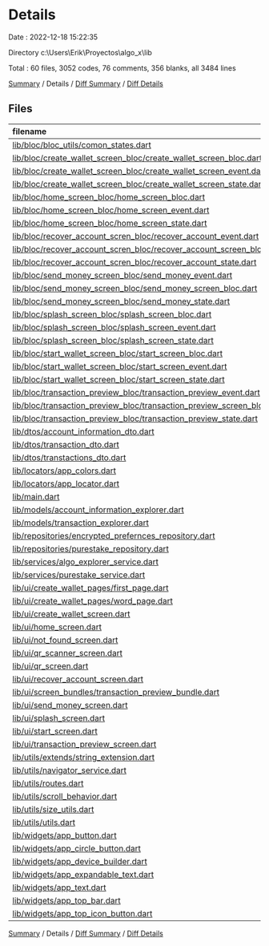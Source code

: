 # Details

Date : 2022-12-18 15:22:35

Directory c:\\Users\\Erik\\Proyectos\\algo_x\\lib

Total : 60 files,  3052 codes, 76 comments, 356 blanks, all 3484 lines

[Summary](results.md) / Details / [Diff Summary](diff.md) / [Diff Details](diff-details.md)

## Files
| filename | language | code | comment | blank | total |
| :--- | :--- | ---: | ---: | ---: | ---: |
| [lib/bloc/bloc_utils/comon_states.dart](/lib/bloc/bloc_utils/comon_states.dart) | Dart | 4 | 0 | 6 | 10 |
| [lib/bloc/create_wallet_screen_bloc/create_wallet_screen_bloc.dart](/lib/bloc/create_wallet_screen_bloc/create_wallet_screen_bloc.dart) | Dart | 37 | 2 | 9 | 48 |
| [lib/bloc/create_wallet_screen_bloc/create_wallet_screen_event.dart](/lib/bloc/create_wallet_screen_bloc/create_wallet_screen_event.dart) | Dart | 3 | 0 | 3 | 6 |
| [lib/bloc/create_wallet_screen_bloc/create_wallet_screen_state.dart](/lib/bloc/create_wallet_screen_bloc/create_wallet_screen_state.dart) | Dart | 7 | 0 | 5 | 12 |
| [lib/bloc/home_screen_bloc/home_screen_bloc.dart](/lib/bloc/home_screen_bloc/home_screen_bloc.dart) | Dart | 68 | 0 | 15 | 83 |
| [lib/bloc/home_screen_bloc/home_screen_event.dart](/lib/bloc/home_screen_bloc/home_screen_event.dart) | Dart | 5 | 0 | 4 | 9 |
| [lib/bloc/home_screen_bloc/home_screen_state.dart](/lib/bloc/home_screen_bloc/home_screen_state.dart) | Dart | 17 | 0 | 6 | 23 |
| [lib/bloc/recover_account_scren_bloc/recover_account_event.dart](/lib/bloc/recover_account_scren_bloc/recover_account_event.dart) | Dart | 7 | 0 | 4 | 11 |
| [lib/bloc/recover_account_scren_bloc/recover_account_screen_bloc.dart](/lib/bloc/recover_account_scren_bloc/recover_account_screen_bloc.dart) | Dart | 67 | 0 | 7 | 74 |
| [lib/bloc/recover_account_scren_bloc/recover_account_state.dart](/lib/bloc/recover_account_scren_bloc/recover_account_state.dart) | Dart | 22 | 0 | 9 | 31 |
| [lib/bloc/send_money_screen_bloc/send_money_event.dart](/lib/bloc/send_money_screen_bloc/send_money_event.dart) | Dart | 35 | 0 | 11 | 46 |
| [lib/bloc/send_money_screen_bloc/send_money_screen_bloc.dart](/lib/bloc/send_money_screen_bloc/send_money_screen_bloc.dart) | Dart | 83 | 0 | 14 | 97 |
| [lib/bloc/send_money_screen_bloc/send_money_state.dart](/lib/bloc/send_money_screen_bloc/send_money_state.dart) | Dart | 15 | 0 | 11 | 26 |
| [lib/bloc/splash_screen_bloc/splash_screen_bloc.dart](/lib/bloc/splash_screen_bloc/splash_screen_bloc.dart) | Dart | 31 | 1 | 8 | 40 |
| [lib/bloc/splash_screen_bloc/splash_screen_event.dart](/lib/bloc/splash_screen_bloc/splash_screen_event.dart) | Dart | 3 | 0 | 3 | 6 |
| [lib/bloc/splash_screen_bloc/splash_screen_state.dart](/lib/bloc/splash_screen_bloc/splash_screen_state.dart) | Dart | 7 | 0 | 5 | 12 |
| [lib/bloc/start_wallet_screen_bloc/start_screen_bloc.dart](/lib/bloc/start_wallet_screen_bloc/start_screen_bloc.dart) | Dart | 23 | 0 | 4 | 27 |
| [lib/bloc/start_wallet_screen_bloc/start_screen_event.dart](/lib/bloc/start_wallet_screen_bloc/start_screen_event.dart) | Dart | 3 | 0 | 3 | 6 |
| [lib/bloc/start_wallet_screen_bloc/start_screen_state.dart](/lib/bloc/start_wallet_screen_bloc/start_screen_state.dart) | Dart | 2 | 0 | 2 | 4 |
| [lib/bloc/transaction_preview_bloc/transaction_preview_event.dart](/lib/bloc/transaction_preview_bloc/transaction_preview_event.dart) | Dart | 5 | 0 | 5 | 10 |
| [lib/bloc/transaction_preview_bloc/transaction_preview_screen_bloc.dart](/lib/bloc/transaction_preview_bloc/transaction_preview_screen_bloc.dart) | Dart | 61 | 0 | 11 | 72 |
| [lib/bloc/transaction_preview_bloc/transaction_preview_state.dart](/lib/bloc/transaction_preview_bloc/transaction_preview_state.dart) | Dart | 10 | 0 | 7 | 17 |
| [lib/dtos/account_information_dto.dart](/lib/dtos/account_information_dto.dart) | Dart | 11 | 0 | 3 | 14 |
| [lib/dtos/transaction_dto.dart](/lib/dtos/transaction_dto.dart) | Dart | 26 | 0 | 3 | 29 |
| [lib/dtos/transtactions_dto.dart](/lib/dtos/transtactions_dto.dart) | Dart | 13 | 0 | 5 | 18 |
| [lib/locators/app_colors.dart](/lib/locators/app_colors.dart) | Dart | 11 | 0 | 3 | 14 |
| [lib/locators/app_locator.dart](/lib/locators/app_locator.dart) | Dart | 35 | 3 | 9 | 47 |
| [lib/main.dart](/lib/main.dart) | Dart | 30 | 0 | 5 | 35 |
| [lib/models/account_information_explorer.dart](/lib/models/account_information_explorer.dart) | Dart | 5 | 0 | 2 | 7 |
| [lib/models/transaction_explorer.dart](/lib/models/transaction_explorer.dart) | Dart | 29 | 0 | 5 | 34 |
| [lib/repositories/encrypted_prefernces_repository.dart](/lib/repositories/encrypted_prefernces_repository.dart) | Dart | 26 | 0 | 9 | 35 |
| [lib/repositories/purestake_repository.dart](/lib/repositories/purestake_repository.dart) | Dart | 65 | 5 | 17 | 87 |
| [lib/services/algo_explorer_service.dart](/lib/services/algo_explorer_service.dart) | Dart | 33 | 0 | 11 | 44 |
| [lib/services/purestake_service.dart](/lib/services/purestake_service.dart) | Dart | 26 | 0 | 8 | 34 |
| [lib/ui/create_wallet_pages/first_page.dart](/lib/ui/create_wallet_pages/first_page.dart) | Dart | 80 | 0 | 3 | 83 |
| [lib/ui/create_wallet_pages/word_page.dart](/lib/ui/create_wallet_pages/word_page.dart) | Dart | 69 | 0 | 4 | 73 |
| [lib/ui/create_wallet_screen.dart](/lib/ui/create_wallet_screen.dart) | Dart | 165 | 4 | 9 | 178 |
| [lib/ui/home_screen.dart](/lib/ui/home_screen.dart) | Dart | 348 | 0 | 7 | 355 |
| [lib/ui/not_found_screen.dart](/lib/ui/not_found_screen.dart) | Dart | 12 | 0 | 2 | 14 |
| [lib/ui/qr_scanner_screen.dart](/lib/ui/qr_scanner_screen.dart) | Dart | 92 | 47 | 12 | 151 |
| [lib/ui/qr_screen.dart](/lib/ui/qr_screen.dart) | Dart | 85 | 0 | 3 | 88 |
| [lib/ui/recover_account_screen.dart](/lib/ui/recover_account_screen.dart) | Dart | 234 | 0 | 7 | 241 |
| [lib/ui/screen_bundles/transaction_preview_bundle.dart](/lib/ui/screen_bundles/transaction_preview_bundle.dart) | Dart | 8 | 0 | 2 | 10 |
| [lib/ui/send_money_screen.dart](/lib/ui/send_money_screen.dart) | Dart | 278 | 0 | 10 | 288 |
| [lib/ui/splash_screen.dart](/lib/ui/splash_screen.dart) | Dart | 30 | 12 | 4 | 46 |
| [lib/ui/start_screen.dart](/lib/ui/start_screen.dart) | Dart | 49 | 0 | 3 | 52 |
| [lib/ui/transaction_preview_screen.dart](/lib/ui/transaction_preview_screen.dart) | Dart | 252 | 0 | 4 | 256 |
| [lib/utils/extends/string_extension.dart](/lib/utils/extends/string_extension.dart) | Dart | 8 | 0 | 1 | 9 |
| [lib/utils/navigator_service.dart](/lib/utils/navigator_service.dart) | Dart | 23 | 0 | 9 | 32 |
| [lib/utils/routes.dart](/lib/utils/routes.dart) | Dart | 142 | 0 | 9 | 151 |
| [lib/utils/scroll_behavior.dart](/lib/utils/scroll_behavior.dart) | Dart | 9 | 2 | 2 | 13 |
| [lib/utils/size_utils.dart](/lib/utils/size_utils.dart) | Dart | 1 | 0 | 1 | 2 |
| [lib/utils/utils.dart](/lib/utils/utils.dart) | Dart | 70 | 0 | 2 | 72 |
| [lib/widgets/app_button.dart](/lib/widgets/app_button.dart) | Dart | 39 | 0 | 4 | 43 |
| [lib/widgets/app_circle_button.dart](/lib/widgets/app_circle_button.dart) | Dart | 35 | 0 | 4 | 39 |
| [lib/widgets/app_device_builder.dart](/lib/widgets/app_device_builder.dart) | Dart | 25 | 0 | 7 | 32 |
| [lib/widgets/app_expandable_text.dart](/lib/widgets/app_expandable_text.dart) | Dart | 48 | 0 | 5 | 53 |
| [lib/widgets/app_text.dart](/lib/widgets/app_text.dart) | Dart | 38 | 0 | 3 | 41 |
| [lib/widgets/app_top_bar.dart](/lib/widgets/app_top_bar.dart) | Dart | 58 | 0 | 4 | 62 |
| [lib/widgets/app_top_icon_button.dart](/lib/widgets/app_top_icon_button.dart) | Dart | 29 | 0 | 3 | 32 |

[Summary](results.md) / Details / [Diff Summary](diff.md) / [Diff Details](diff-details.md)